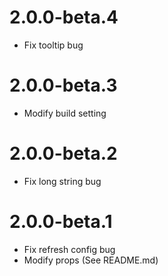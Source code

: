 # 2.0.0-beta.4

- Fix tooltip bug
# 2.0.0-beta.3

- Modify build setting

# 2.0.0-beta.2

- Fix long string bug

# 2.0.0-beta.1

- Fix refresh config bug
- Modify props (See README.md)
